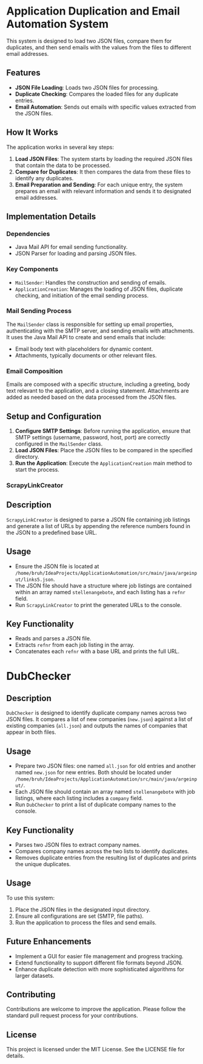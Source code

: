 # Application Duplication and Email Automation System

This system is designed to load two JSON files, compare them for duplicates, and then send emails with the values from the files to different email addresses.

## Features

- **JSON File Loading**: Loads two JSON files for processing.
- **Duplicate Checking**: Compares the loaded files for any duplicate entries.
- **Email Automation**: Sends out emails with specific values extracted from the JSON files.

## How It Works

The application works in several key steps:

1. **Load JSON Files**: The system starts by loading the required JSON files that contain the data to be processed.
2. **Compare for Duplicates**: It then compares the data from these files to identify any duplicates.
3. **Email Preparation and Sending**: For each unique entry, the system prepares an email with relevant information and sends it to designated email addresses.

## Implementation Details

### Dependencies

- Java Mail API for email sending functionality.
- JSON Parser for loading and parsing JSON files.

### Key Components

- `MailSender`: Handles the construction and sending of emails.
- `ApplicationCreation`: Manages the loading of JSON files, duplicate checking, and initiation of the email sending process.

### Mail Sending Process

The `MailSender` class is responsible for setting up email properties, authenticating with the SMTP server, and sending emails with attachments. It uses the Java Mail API to create and send emails that include:

- Email body text with placeholders for dynamic content.
- Attachments, typically documents or other relevant files.

### Email Composition

Emails are composed with a specific structure, including a greeting, body text relevant to the application, and a closing statement. Attachments are added as needed based on the data processed from the JSON files.

## Setup and Configuration

1. **Configure SMTP Settings**: Before running the application, ensure that SMTP settings (username, password, host, port) are correctly configured in the `MailSender` class.
2. **Load JSON Files**: Place the JSON files to be compared in the specified directory.
3. **Run the Application**: Execute the `ApplicationCreation` main method to start the process.


### ScrapyLinkCreator

## Description

`ScrapyLinkCreator` is designed to parse a JSON file containing job listings and generate a list of URLs by appending the reference numbers found in the JSON to a predefined base URL.

## Usage

- Ensure the JSON file is located at `/home/bruh/IdeaProjects/ApplicationAutomation/src/main/java/argeinput/links5.json`.
- The JSON file should have a structure where job listings are contained within an array named `stellenangebote`, and each listing has a `refnr` field.
- Run `ScrapyLinkCreator` to print the generated URLs to the console.

## Key Functionality

- Reads and parses a JSON file.
- Extracts `refnr` from each job listing in the array.
- Concatenates each `refnr` with a base URL and prints the full URL.

# DubChecker

## Description

`DubChecker` is designed to identify duplicate company names across two JSON files. It compares a list of new companies (`new.json`) against a list of existing companies (`all.json`) and outputs the names of companies that appear in both files.

## Usage

- Prepare two JSON files: one named `all.json` for old entries and another named `new.json` for new entries. Both should be located under `/home/bruh/IdeaProjects/ApplicationAutomation/src/main/java/argeinput/`.
- Each JSON file should contain an array named `stellenangebote` with job listings, where each listing includes a `company` field.
- Run `DubChecker` to print a list of duplicate company names to the console.

## Key Functionality

- Parses two JSON files to extract company names.
- Compares company names across the two lists to identify duplicates.
- Removes duplicate entries from the resulting list of duplicates and prints the unique duplicates.


## Usage

To use this system:

1. Place the JSON files in the designated input directory.
2. Ensure all configurations are set (SMTP, file paths).
3. Run the application to process the files and send emails.

## Future Enhancements

- Implement a GUI for easier file management and progress tracking.
- Extend functionality to support different file formats beyond JSON.
- Enhance duplicate detection with more sophisticated algorithms for larger datasets.

## Contributing

Contributions are welcome to improve the application. Please follow the standard pull request process for your contributions.

## License

This project is licensed under the MIT License. See the LICENSE file for details.
